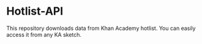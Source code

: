 # Hotlist-API
This repository downloads data from Khan Academy hotlist. You can easily access it from any KA sketch. 
